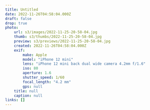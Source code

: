 ```yaml
---
title: Untitled
date: 2022-11-26T04:58:04.000Z
draft: false
drop: true
photo:
    url: s3/images/2022-11-25-20-58-04.jpg
    thumb: s3/thumbs/2022-11-25-20-58-04.jpg
    preview: s3/previews/2022-11-25-20-58-04.jpg
    created: 2022-11-26T04:58:04.000Z
    exif:
        make: Apple
        model: "iPhone 12 mini"
        lens: "iPhone 12 mini back dual wide camera 4.2mm f/1.6"
        iso: 80
        aperture: 1.6
        shutter_speed: 1/60
        focal_length: "4.2 mm"
        gps: null
    title: null
    caption: null
links: []
---
```

